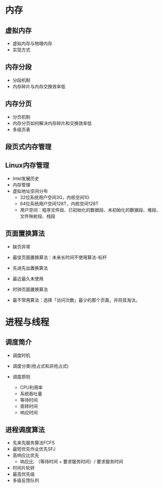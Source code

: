 # 内存

## 虚拟内存

- 虚拟内存与物理内存
- 实现方式

## 内存分段

- 分段机制
- 内存碎片与内存交换效率低

## 内存分页

- 分页机制
- 内存分页如何解决内存碎片和交换效率低
- 多级页表

## 段页式内存管理

## Linux内存管理

- Intel发展历史
- 内存管理
- 虚拟地址空间分布
  - 32位系统用户空间3G，内核空间1G
  - 64位系统用户空间128T，内核空间128T
  - 用户空间：程序文件段、已初始化的数据段、未初始化的数据段、堆段、文件映射段、栈段

## 页面置换算法

- 缺页异常

- 最佳页面置换算法：未来长时间不使用算法-标杆
- 先进先出置换算法
- 最近最久未使用
- 时钟页面置换算法
- 最不常用算法：选择「访问次数」最少的那个页面，并将其淘汰。


# 进程与线程

## 调度简介

- 调度时机
  
- 调度分类(抢占式和非抢占式)
- 调度原则
  - CPU利用率
  - 系统吞吐量
  - 等待时间
  - 周转时间
  - 响应时间 

## 进程调度算法

- 先来先服务算法FCFS
- 最短优先作业优先SFJ
- 高响应比优先
  - 响应比: （等待时间 + 要求服务时间）/ 要求服务时间
- 时间片轮转
- 最高优先级
- 多级反馈队列